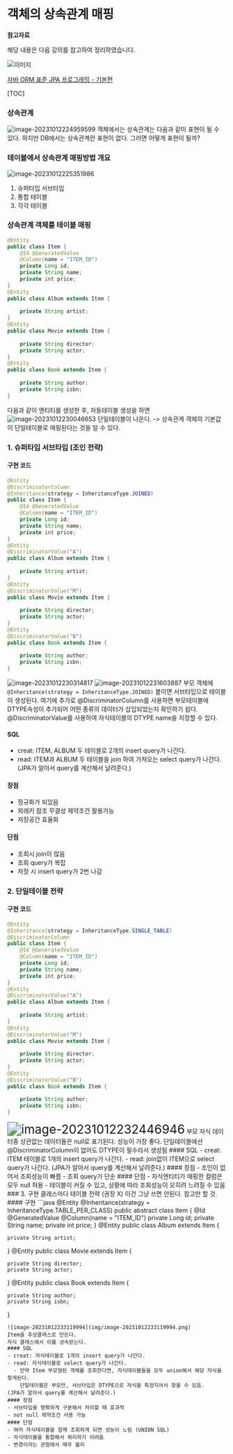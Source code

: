 # 객체의 상속관계 매핑

**참고자료**

해당 내용은 다음 강의를 참고하여 정리하였습니다.

![이미지](https://cdn.inflearn.com/public/courses/324109/course_cover/161476f8-f0b7-4b04-b293-ce648c2ea445/kyh_jsp.png)

[자바 ORM 표준 JPA 프로그래밍 - 기본편](https://www.inflearn.com/course/ORM-JPA-Basic/dashboard)



[TOC]
### 상속관계
![image-20231012224959599](img/image-20231012224959599.png)
객체에서는 상속관계는 다음과 같이 표현이 될 수 있다.
하지만 DB에서는 상속관계란 표현이 없다. 그러면 어떻게 표현이 될까?
### 테이블에서 상속관계 매핑방법 개요
![image-20231012225351986](img/image-20231012225351986.png)
1. 슈퍼타입 서브타입
2. 통합 테이블
3. 각각 테이블
### 상속관계 객체를 테이블 매핑
```java
@Entity
public class Item {
    @Id @GeneratedValue
    @Column(name = "ITEM_ID")
    private Long id;
    private String name;
    private int price;
}
@Entity
public class Album extends Item {
    
    private String artist;
}
@Entity
public class Movie extends Item {
    
    private String director;
    private String actor;
}
@Entity
public class Book extends Item {
    
    private String author;
    private String isbn;
}
```
다음과 같이 엔티티를 생성한 후, 자동테이블 생성을 하면
![image-20231012230046653](img/image-20231012230046653.png)
단일테이블이 나온다. -> 상속관계 객체의 기본값이 단일테이블로 매핑된다는 것을 알 수 있다.
### 1. 슈퍼타입 서브타입 (조인 전략)
#### 구현 코드
```java
@Entity
@DiscriminatorColumn
@Inheritance(strategy = InheritanceType.JOINED)
public class Item {
    @Id @GeneratedValue
    @Column(name = "ITEM_ID")
    private Long id;
    private String name;
    private int price;
}
@Entity
@DiscriminatorValue("A")
public class Album extends Item {
    
    private String artist;
}
@Entity
@DiscriminatorValue("M")
public class Movie extends Item {
    
    private String director;
    private String actor;
}
@Entity
@DiscriminatorValue("B")
public class Book extends Item {
    
    private String author;
    private String isbn;
}
```
![image-20231012230314817](img/image-20231012230314817.png)
![image-20231012231603887](img/image-20231012231603887.png)
부모 객체에 `@Inheritance(strategy = InheritanceType.JOINED)` 붙이면 서브타입으로 테이블이 생성된다.
여기에 추가로 @DiscriminatorColumn를 사용하면 부모테이블에 DTYPE속성이 추가되어 어떤 종류의 데이터가 삽입되었는지 확인하기 쉽다.
@DiscriminatorValue를 사용하여 자식테이블의 DTYPE name을 지정할 수 있다.
#### SQL
- creat: ITEM, ALBUM 두 테이블로 2개의 insert query가 나간다.
- read: ITEM과 ALBUM 두 테이블을 join 하여 가져오는 select query가 나간다.
(JPA가 알아서 query를 계산해서 날려준다.)
#### 장점
- 정규화가 되있음
- 외래키 참조 무결성 제약조건 활용가능
- 저장공간 효율화
#### 단점
- 조회시 join이 많음
- 조회 query가 복잡
- 저장 시 insert query가 2번 나감
### 2. 단일테이블 전략
#### 구현 코드
```java
@Entity
@Inheritance(strategy = InheritanceType.SINGLE_TABLE)
@DiscriminatorColumn
public class Item {
    @Id @GeneratedValue
    @Column(name = "ITEM_ID")
    private Long id;
    private String name;
    private int price;
}
@Entity
@DiscriminatorValue("A")
public class Album extends Item {
    
    private String artist;
}
@Entity
@DiscriminatorValue("M")
public class Movie extends Item {
    
    private String director;
    private String actor;
}
@Entity
@DiscriminatorValue("B")
public class Book extends Item {
    
    private String author;
    private String isbn;
}
```
<img src="img/image-20231012232446946.png" alt="image-20231012232446946" style="zoom:200%;" />
부모 자식 데이터중 상관없는 데이터들은 null로 표기된다.
성능이 가장 좋다.
단일테이블에선 @DiscriminatorColumn이 없어도 DTYPE이 필수라서 생성됨
#### SQL
- creat: ITEM 테이블로 1개의 insert query가 나간다.
- read: join없이 ITEM으로 select query가 나간다.
(JPA가 알아서 query를 계산해서 날려준다.)
#### 장점
- 조인이 없어서 조회성능이 빠름
- 조회 query가 단순
#### 단점
- 자식엔티티가 매핑한 컬럼은 모두 null 허용
- 테이블이 커질 수 있고, 상황에 따라 조회성능이 오히려 느려질 수 있음
### 3. 구현 클래스마다 테이블 전략 (권장 X)
이건 그냥 쓰면 안된다. 참고만 할 것.
#### 구현
```java
@Entity
@Inheritance(strategy = InheritanceType.TABLE_PER_CLASS)
public abstract class Item {
    @Id @GeneratedValue
    @Column(name = "ITEM_ID")
    private Long id;
    private String name;
    private int price;
}
@Entity
public class Album extends Item {
    
    private String artist;
}
@Entity
public class Movie extends Item {
    
    private String director;
    private String actor;
}
@Entity
public class Book extends Item {
    
    private String author;
    private String isbn;
}
```
![image-20231012233119994](img/image-20231012233119994.png)
Item을 추상클래스로 만든다.
자식 클래스에서 이를 상속받는다.
#### SQL
- creat: 자식테이블로 1개의 insert query가 나간다.
- read: 자식테이블로 select query가 나간다.
  - 만약 Item 부모형된 객체를 조회한다면, 자식테이블들을 모두 union해서 해당 자식을 찾게된다.
    단일테이블은 부모만, 서브타입은 DTYPE으로 자식을 특정지어서 찾을 수 있음.
(JPA가 알아서 query를 계산해서 날려준다.)
#### 장점
- 서브타입을 명확하게 구분해서 처리할 때 효과적
- not null 제약조건 사용 가능
#### 단점 
- 여러 자식테이블을 함께 조회하게 되면 성능이 느림 (UNION SQL)
- 자식테이블을 통합해서 쿼리하기 어려움
- 변경이라는 관점에서 매우 불리
